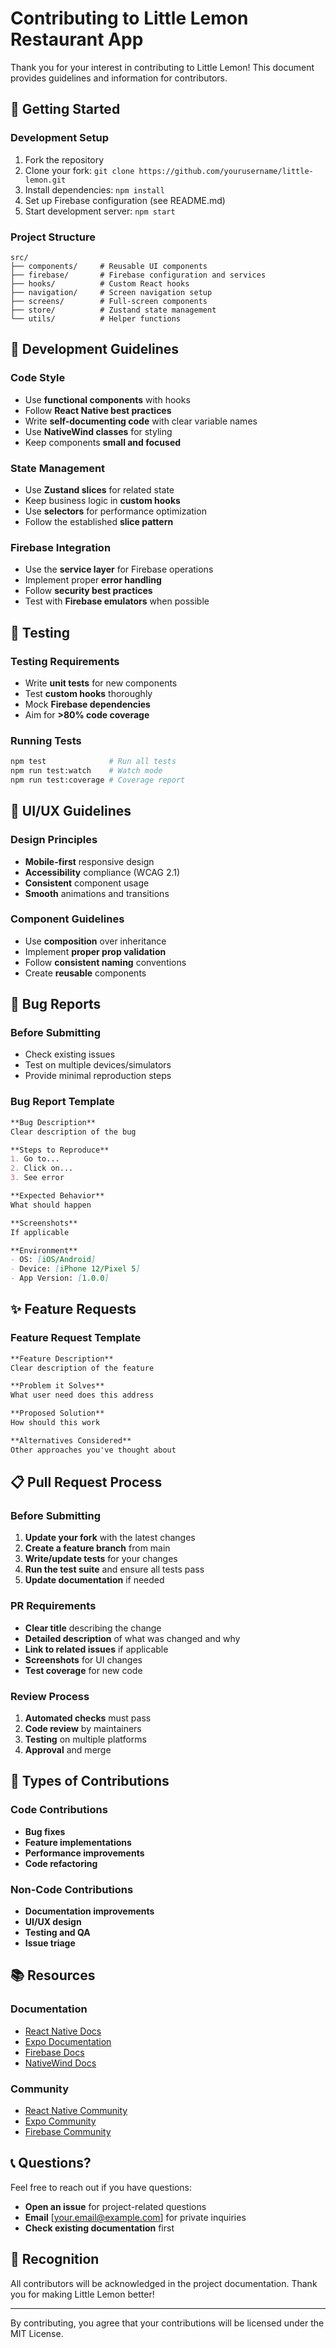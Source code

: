 # Contributing to Little Lemon Restaurant App

Thank you for your interest in contributing to Little Lemon! This document provides guidelines and information for contributors.

## 🚀 Getting Started

### Development Setup
1. Fork the repository
2. Clone your fork: `git clone https://github.com/yourusername/little-lemon.git`
3. Install dependencies: `npm install`
4. Set up Firebase configuration (see README.md)
5. Start development server: `npm start`

### Project Structure
```
src/
├── components/     # Reusable UI components
├── firebase/       # Firebase configuration and services  
├── hooks/          # Custom React hooks
├── navigation/     # Screen navigation setup
├── screens/        # Full-screen components
├── store/          # Zustand state management
└── utils/          # Helper functions
```

## 📝 Development Guidelines

### Code Style
- Use **functional components** with hooks
- Follow **React Native best practices**
- Write **self-documenting code** with clear variable names
- Use **NativeWind classes** for styling
- Keep components **small and focused**

### State Management
- Use **Zustand slices** for related state
- Keep business logic in **custom hooks**
- Use **selectors** for performance optimization
- Follow the established **slice pattern**

### Firebase Integration
- Use the **service layer** for Firebase operations
- Implement proper **error handling**
- Follow **security best practices**
- Test with **Firebase emulators** when possible

## 🧪 Testing

### Testing Requirements
- Write **unit tests** for new components
- Test **custom hooks** thoroughly
- Mock **Firebase dependencies**
- Aim for **>80% code coverage**

### Running Tests
```bash
npm test              # Run all tests
npm run test:watch    # Watch mode
npm run test:coverage # Coverage report
```

## 📱 UI/UX Guidelines

### Design Principles
- **Mobile-first** responsive design
- **Accessibility** compliance (WCAG 2.1)
- **Consistent** component usage
- **Smooth** animations and transitions

### Component Guidelines
- Use **composition** over inheritance
- Implement **proper prop validation**
- Follow **consistent naming** conventions
- Create **reusable** components

## 🐛 Bug Reports

### Before Submitting
- Check existing issues
- Test on multiple devices/simulators
- Provide minimal reproduction steps

### Bug Report Template
```markdown
**Bug Description**
Clear description of the bug

**Steps to Reproduce**
1. Go to...
2. Click on...
3. See error

**Expected Behavior**
What should happen

**Screenshots**
If applicable

**Environment**
- OS: [iOS/Android]
- Device: [iPhone 12/Pixel 5]
- App Version: [1.0.0]
```

## ✨ Feature Requests

### Feature Request Template
```markdown
**Feature Description**
Clear description of the feature

**Problem it Solves**
What user need does this address

**Proposed Solution**
How should this work

**Alternatives Considered**
Other approaches you've thought about
```

## 📋 Pull Request Process

### Before Submitting
1. **Update your fork** with the latest changes
2. **Create a feature branch** from main
3. **Write/update tests** for your changes
4. **Run the test suite** and ensure all tests pass
5. **Update documentation** if needed

### PR Requirements
- **Clear title** describing the change
- **Detailed description** of what was changed and why
- **Link to related issues** if applicable
- **Screenshots** for UI changes
- **Test coverage** for new code

### Review Process
1. **Automated checks** must pass
2. **Code review** by maintainers
3. **Testing** on multiple platforms
4. **Approval** and merge

## 🎯 Types of Contributions

### Code Contributions
- **Bug fixes**
- **Feature implementations**
- **Performance improvements**
- **Code refactoring**

### Non-Code Contributions
- **Documentation improvements**
- **UI/UX design**
- **Testing and QA**
- **Issue triage**

## 📚 Resources

### Documentation
- [React Native Docs](https://reactnative.dev/docs/getting-started)
- [Expo Documentation](https://docs.expo.dev/)
- [Firebase Docs](https://firebase.google.com/docs)
- [NativeWind Docs](https://www.nativewind.dev/)

### Community
- [React Native Community](https://github.com/react-native-community)
- [Expo Community](https://github.com/expo/expo)
- [Firebase Community](https://firebase.google.com/community)

## 📞 Questions?

Feel free to reach out if you have questions:
- **Open an issue** for project-related questions
- **Email** [your.email@example.com] for private inquiries
- **Check existing documentation** first

## 🙏 Recognition

All contributors will be acknowledged in the project documentation. Thank you for making Little Lemon better!

---

By contributing, you agree that your contributions will be licensed under the MIT License.
